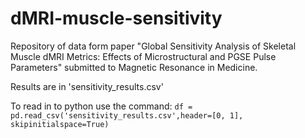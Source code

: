 # dMRI-muscle-sensitivity
Repository of data form paper "Global Sensitivity Analysis of Skeletal Muscle dMRI Metrics: Effects of Microstructural and PGSE Pulse Parameters" submitted to Magnetic Resonance in Medicine.

Results are in 'sensitivity_results.csv'

To read in to python use the command: `df = pd.read_csv('sensitivity_results.csv',header=[0, 1], skipinitialspace=True)`

